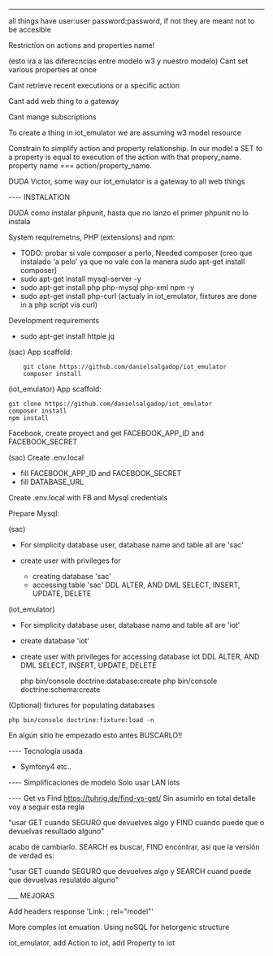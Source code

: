 ---- 

all things have user:user password:password, if not they are meant not to be accesible

Restriction on actions and properties name!

(esto ira a las diferecncias entre modelo w3 y nuestro modelo) Cant set various properties at once

Cant retrieve recent executions or a specific action

Cant add web thing to a gateway

Cant mange subscriptions

To create a thing in iot_emulator we are assuming w3 model resource


Constrain to simplify action and property relationship. In our model a SET to a property is equal to execution of the action with that propery_name. property name === action/property_name. 

DUDA Victor, some way our iot_emulator is a gateway to all web things




---- INSTALATION

DUDA como instalar phpunit, hasta que no lanzo el primer phpunit no lo instala


System requiremetns, PHP (extensions) and npm:

- TODO: probar si vale composer a perlo, Needed composer (creo que instalado 'a pelo' ya que no vale con la manera sudo apt-get install composer)
- sudo apt-get install mysql-server -y
- sudo apt-get install php php-mysql php-xml npm -y
- sudo apt-get install php-curl (actualy in iot_emulator, fixtures are done in a php script via curl)


Development requirements

- sudo apt-get install httpie jq

(sac) App scaffold:

        git clone https://github.com/danielsalgadop/iot_emulator
        composer install

(iot_emulator) App scaffold:

    git clone https://github.com/danielsalgadop/iot_emulator
    composer install
    npm install



Facebook, create proyect and get FACEBOOK_APP_ID and FACEBOOK_SECRET

(sac) Create .env.local

- fill FACEBOOK_APP_ID and FACEBOOK_SECRET
- fill DATABASE_URL

Create .env.local with FB and Mysql credentials


Prepare Mysql:

(sac)
- For simplicity database user, database name and table all are 'sac'
- create user with privileges for

    - creating database 'sac'
    - accessing table 'sac' DDL ALTER, AND DML SELECT, INSERT, UPDATE, DELETE

(iot_emulator)
- For simplicity database user, database name and table all are 'iot'
- create database 'iot'
- create user with privileges for accessing database iot DDL ALTER, AND DML SELECT, INSERT, UPDATE, DELETE

    php bin/console doctrine:database:create
    php bin/console doctrine:schema:create



(Optional) fixtures for populating databases


    php bin/console doctrine:fixture:load -n


En algún sitio he empezado esto antes BUSCARLO!!

---- Tecnología usada
- Symfony4 etc..

----  Simplificaciones de modelo
Solo usar LAN iots


---- Get vs Find
https://tuhrig.de/find-vs-get/
Sin asumirlo en total detalle voy a seguir esta regla

"usar GET cuando SEGURO que devuelves algo y FIND cuando puede que o devuelvas resultado alguno"  

acabo de cambiarlo. SEARCH es buscar, FIND encontrar, asi que la versión de verdad es:

"usar GET cuando SEGURO que devuelves algo y SEARCH cuand puede que devuelvas resulatdo alguno"








___ MEJORAS

Add headers response 'Link: <model/>; rel="model"' 

More comples iot emuation. Using noSQL for hetorgenic structure


iot_emulator, add Action to iot, add Property to iot